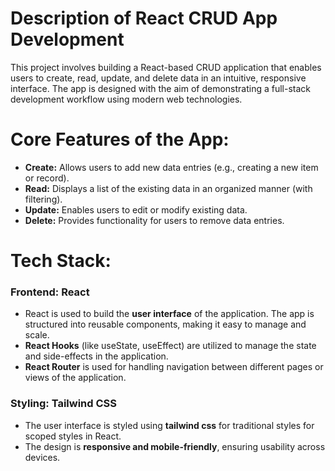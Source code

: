 # Description of React CRUD App Development
This project involves building a React-based CRUD application that enables users to create, read, update, and delete data in an intuitive, responsive interface. The app is designed with the aim of demonstrating a full-stack development workflow using modern web technologies.

 # Core Features of the App:

<ul>
  <li><b>Create:</b> Allows users to add new data entries (e.g., creating a new item or record).</li>
  <li><b>Read:</b> Displays a list of the existing data in an organized manner (with filtering).</li>
  <li><b>Update:</b> Enables users to edit or modify existing data.</li>
  <li><b>Delete:</b> Provides functionality for users to remove data entries.</li>
</ul>

# Tech Stack:
<h3>Frontend: React</h3>
<ul>
  <li>React is used to build the <b>user interface</b> of the application. The app is structured into reusable components, making it easy to manage and scale.</li>
  <li><b>React Hooks</b> (like useState, useEffect) are utilized to manage the state and side-effects in the application.</li>
  <li><b>React Router</b> is used for handling navigation between different pages or views of the application.</li>
</ul>

<h3>Styling: Tailwind CSS</h3>
<ul>
 <li>The user interface is styled using <b>tailwind css</b> for traditional styles for scoped styles in React.</li>
 <li>The design is <b>responsive and mobile-friendly</b>, ensuring usability across devices.</li>
</ul>
